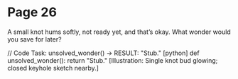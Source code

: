 # Page 26


A small knot hums softly, not ready yet, and that’s okay.
What wonder would you save for later?

// Code Task: unsolved_wonder() → RESULT: "Stub."
[python]
def unsolved_wonder():
    return "Stub."
[Illustration: Single knot bud glowing; closed keyhole sketch nearby.]
